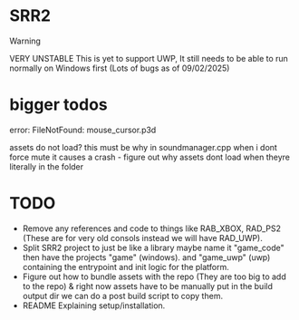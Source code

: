 # SRR2

> [!WARNING]  
> VERY UNSTABLE
> This is yet to support UWP, It still needs to be able to run normally on Windows first (Lots of bugs as of 09/02/2025)

# bigger todos

error: FileNotFound:
mouse_cursor.p3d

assets do not load? this must be why in soundmanager.cpp when i dont force mute it causes a crash - figure out why assets dont load when theyre literally in the folder

# TODO
- Remove any references and code to things like RAB_XBOX, RAD_PS2 (These are for very old consols instead we will have RAD_UWP).
- Split SRR2 project to just be like a library maybe name it "game_code" then have the projects "game" (windows). and "game_uwp" (uwp) containing the entrypoint and init logic for the platform.
- Figure out how to bundle assets with the repo (They are too big to add to the repo) & right now assets have to be manually put in the build output dir we can do a post build script to copy them.
- README Explaining setup/installation.